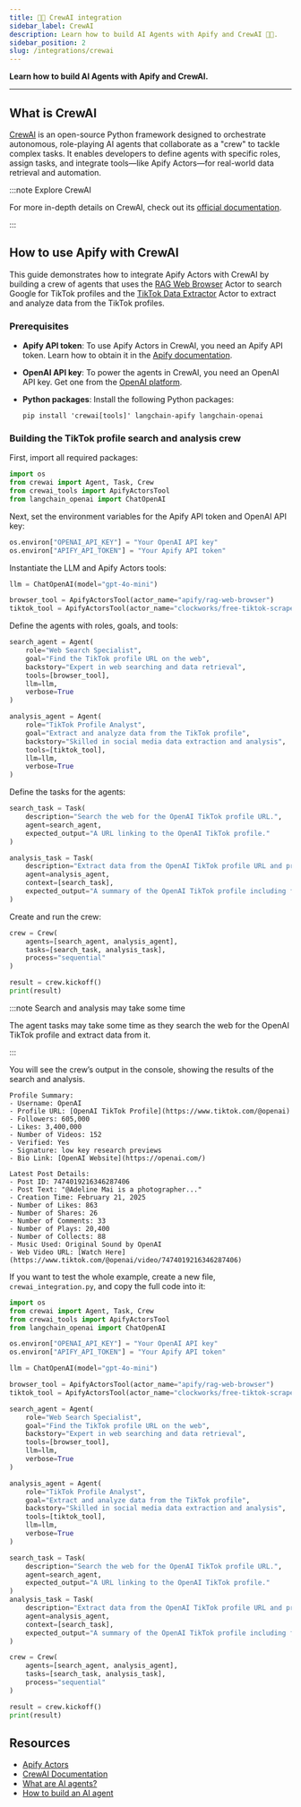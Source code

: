 ```yaml
---
title: 🤖🚀 CrewAI integration
sidebar_label: CrewAI
description: Learn how to build AI Agents with Apify and CrewAI 🤖🚀.
sidebar_position: 2
slug: /integrations/crewai
---
```


**Learn how to build AI Agents with Apify and CrewAI.**

---

## What is CrewAI

[CrewAI](https://www.crewai.com/) is an open-source Python framework designed to orchestrate autonomous, role-playing AI agents that collaborate as a "crew" to tackle complex tasks. It enables developers to define agents with specific roles, assign tasks, and integrate tools—like Apify Actors—for real-world data retrieval and automation.

:::note Explore CrewAI

For more in-depth details on CrewAI, check out its [official documentation](https://docs.crewai.com/).

:::

## How to use Apify with CrewAI

This guide demonstrates how to integrate Apify Actors with CrewAI by building a crew of agents that uses the [RAG Web Browser](https://apify.com/apify/rag-web-browser) Actor to search Google for TikTok profiles and the [TikTok Data Extractor](https://apify.com/clockworks/free-tiktok-scraper) Actor to extract and analyze data from the TikTok profiles.

### Prerequisites

- **Apify API token**: To use Apify Actors in CrewAI, you need an Apify API token. Learn how to obtain it in the [Apify documentation](https://docs.apify.com/platform/integrations/api).
- **OpenAI API key**: To power the agents in CrewAI, you need an OpenAI API key. Get one from the [OpenAI platform](https://platform.openai.com/account/api-keys).
- **Python packages**: Install the following Python packages:

    ```shell
    pip install 'crewai[tools]' langchain-apify langchain-openai
    ```

### Building the TikTok profile search and analysis crew

First, import all required packages:

```python
import os
from crewai import Agent, Task, Crew
from crewai_tools import ApifyActorsTool
from langchain_openai import ChatOpenAI
```

Next, set the environment variables for the Apify API token and OpenAI API key:

```python
os.environ["OPENAI_API_KEY"] = "Your OpenAI API key"
os.environ["APIFY_API_TOKEN"] = "Your Apify API token"
```

Instantiate the LLM and Apify Actors tools:

```python
llm = ChatOpenAI(model="gpt-4o-mini")

browser_tool = ApifyActorsTool(actor_name="apify/rag-web-browser")
tiktok_tool = ApifyActorsTool(actor_name="clockworks/free-tiktok-scraper")
```

Define the agents with roles, goals, and tools:

```python
search_agent = Agent(
    role="Web Search Specialist",
    goal="Find the TikTok profile URL on the web",
    backstory="Expert in web searching and data retrieval",
    tools=[browser_tool],
    llm=llm,
    verbose=True
)

analysis_agent = Agent(
    role="TikTok Profile Analyst",
    goal="Extract and analyze data from the TikTok profile",
    backstory="Skilled in social media data extraction and analysis",
    tools=[tiktok_tool],
    llm=llm,
    verbose=True
)
```

Define the tasks for the agents:

```python
search_task = Task(
    description="Search the web for the OpenAI TikTok profile URL.",
    agent=search_agent,
    expected_output="A URL linking to the OpenAI TikTok profile."
)

analysis_task = Task(
    description="Extract data from the OpenAI TikTok profile URL and provide a profile summary and details about the latest post.",
    agent=analysis_agent,
    context=[search_task],
    expected_output="A summary of the OpenAI TikTok profile including followers and likes, plus details about their most recent post."
)
```

Create and run the crew:

```python
crew = Crew(
    agents=[search_agent, analysis_agent],
    tasks=[search_task, analysis_task],
    process="sequential"
)

result = crew.kickoff()
print(result)
```

:::note Search and analysis may take some time

The agent tasks may take some time as they search the web for the OpenAI TikTok profile and extract data from it.

:::

You will see the crew’s output in the console, showing the results of the search and analysis.

```text
Profile Summary:
- Username: OpenAI
- Profile URL: [OpenAI TikTok Profile](https://www.tiktok.com/@openai)
- Followers: 605,000
- Likes: 3,400,000
- Number of Videos: 152
- Verified: Yes
- Signature: low key research previews
- Bio Link: [OpenAI Website](https://openai.com/)

Latest Post Details:
- Post ID: 7474019216346287406
- Post Text: "@Adeline Mai is a photographer..."
- Creation Time: February 21, 2025
- Number of Likes: 863
- Number of Shares: 26
- Number of Comments: 33
- Number of Plays: 20,400
- Number of Collects: 88
- Music Used: Original Sound by OpenAI
- Web Video URL: [Watch Here](https://www.tiktok.com/@openai/video/7474019216346287406)
```

If you want to test the whole example, create a new file, `crewai_integration.py`, and copy the full code into it:

```python
import os
from crewai import Agent, Task, Crew
from crewai_tools import ApifyActorsTool
from langchain_openai import ChatOpenAI

os.environ["OPENAI_API_KEY"] = "Your OpenAI API key"
os.environ["APIFY_API_TOKEN"] = "Your Apify API token"

llm = ChatOpenAI(model="gpt-4o-mini")

browser_tool = ApifyActorsTool(actor_name="apify/rag-web-browser")
tiktok_tool = ApifyActorsTool(actor_name="clockworks/free-tiktok-scraper")

search_agent = Agent(
    role="Web Search Specialist",
    goal="Find the TikTok profile URL on the web",
    backstory="Expert in web searching and data retrieval",
    tools=[browser_tool],
    llm=llm,
    verbose=True
)

analysis_agent = Agent(
    role="TikTok Profile Analyst",
    goal="Extract and analyze data from the TikTok profile",
    backstory="Skilled in social media data extraction and analysis",
    tools=[tiktok_tool],
    llm=llm,
    verbose=True
)

search_task = Task(
    description="Search the web for the OpenAI TikTok profile URL.",
    agent=search_agent,
    expected_output="A URL linking to the OpenAI TikTok profile."
)
analysis_task = Task(
    description="Extract data from the OpenAI TikTok profile URL and provide a profile summary and details about the latest post.",
    agent=analysis_agent,
    context=[search_task],
    expected_output="A summary of the OpenAI TikTok profile including followers and likes, plus details about their most recent post."
)

crew = Crew(
    agents=[search_agent, analysis_agent],
    tasks=[search_task, analysis_task],
    process="sequential"
)

result = crew.kickoff()
print(result)
```

## Resources

- [Apify Actors](https://docs.apify.com/platform/actors)
- [CrewAI Documentation](https://docs.crewai.com/)
- [What are AI agents?](https://blog.apify.com/what-are-ai-agents/)
- [How to build an AI agent](https://blog.apify.com/how-to-build-an-ai-agent/)
